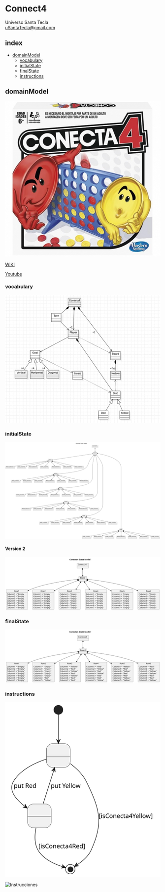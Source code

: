 # Connect4
Universo Santa Tecla  
[uSantaTecla@gmail.com](mailto:uSantaTecla@gmail.com)  

## index

* [domainModel](#domainModel)  
    * [vocabulary](#vocabulary)  
    * [initialState](#initialState)  
    * [finalState](#finalState)
    * [instructions](#instructions)  

## domainModel  

![connect4](./docs/images/conecta4.jpg)  

[WIKI](https://es.wikipedia.org/wiki/Conecta_4)

[Youtube](https://www.youtube.com/watch?v=JBSbiilzg9U)
### vocabulary

![Vocabulario](./docs/images/diagrama-clases-uml-conecta4-v2.png)
  
### initialState  
  
![Estado_inicial](./docs/images/initial-state-conecta4.svg) 
#### Version 2
![Estado_inicial](./docs/images/initial-state-conecta4-v2.svg) 
  
### finalState 

![Estado_final](./docs/images/final-state-conecta4.svg)  
  
### instructions  
  
![Instrucciones](./docs/images/instructions-states-conecta4.svg)  
  
![Instrucciones]()  
